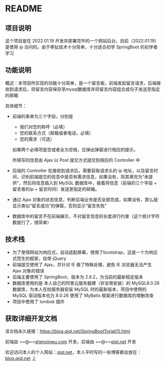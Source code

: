 # README

## 项目说明

这个项目是在 2022.01.19 开发并部署完毕的一个网站后台，目前（2022.01.19）是使用 ip 访问的。由于牵扯技术十分简单，十分适合初学 SpringBoot 的初学者学习

## 功能说明

概述：本项目所实现的功能十分简单，是一个留言板，前端发起留言请求，后端接收到请求后，将留言内容保存至mysql数据库并将留言内容组合成句子发送至指定的邮箱

具体细节：

* 前端的表单为三个字段，分别是

  * 我们对您的称呼（必填）
  * 您的联系方式（邮箱或者电话，必填）
  * 您的需求（可选）

  如果两个必填项是空或者全为空格，应弹出弹窗进行相应的提示。

  所填写的信息由 Ajax 以 Post 提交方式提交到相应的 Controller 中

* 后端的 Controller 在接收到请求后，需要获取请求头的 ip 地址，以及留言时间，识别前端提交的信息中是否有需求信息，如果没有，将其填充为“未提供”，然后将信息插入到 MySQL 数据库中，接着将信息（前端的三个字段 + 留言者的ip + 留言时间）发送至指定的邮箱。

* 通过 Ajax 对象的状态信息，判断后端业务是否全部完成，如果没有，那么就显示类似“留言成功”的弹窗，否则显示“留言失败”

* 数据库中的留言不在前端展示，不对留言信息的长度进行约束（这个统计字符数就行了，很简单）

## 技术栈 

* 为了使得网站为响应式，自动适配屏幕，使用了bootstrap，这是一个为响应式而生的框架，自带 jQuery
* 前端提交使用了 Ajax，并针对 IE 做了特殊处理，避免 IE 浏览器无法产生 Ajax 对象的错误
* 后端主要使用了 SpringBoot，版本为 2.6.2，为当前的最新稳定版本
* 数据库使用的是 本人自己的阿里云服务器建（非宝塔安装）的 MySQL8.0.26 数据库，为本人在给服务器安装 MySQL 时的最新版本，项目中使用的 MySQL 驱动版本也为 8.0.26 使用了 MyBatis 框架进行数据库的增删改查
* 项目中使用了 lombok 插件

##  获取详细开发文档 

该文档永久链接：https://blog.qiql.net/SpringBootTorial(1).html

前端由 ==@==[shenxinwu.com](https://shenxinwu.com) 开发，后端由 ==@==[qiql.net](https://qiql.net)  开发

欢迎访问本人的个人网站：[qiql.net](https://qiql.net)，本人平时写的一些博客都会放在：[blog.qiql.net](https://blog.qiql.net) 上
